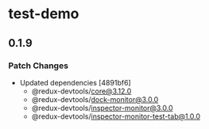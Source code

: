 # test-demo

## 0.1.9

### Patch Changes

- Updated dependencies [4891bf6]
  - @redux-devtools/core@3.12.0
  - @redux-devtools/dock-monitor@3.0.0
  - @redux-devtools/inspector-monitor@3.0.0
  - @redux-devtools/inspector-monitor-test-tab@1.0.0
